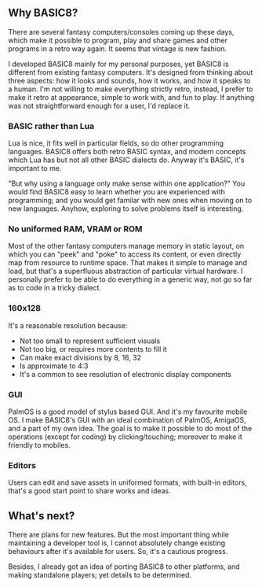 ## Why BASIC8?

There are several fantasy computers/consoles coming up these days, which make it possible to program, play and share games and other programs in a retro way again. It seems that vintage is new fashion.

I developed BASIC8 mainly for my personal purposes, yet BASIC8 is different from existing fantasy computers. It's designed from thinking about three aspects: how it looks and sounds, how it works, and how it speaks to a human. I'm not willing to make everything strictly retro, instead, I prefer to make it retro at appearance, simple to work with, and fun to play. If anything was not straightforward enough for a user, I'd replace it.

### BASIC rather than Lua

Lua is nice, it fits well in particular fields, so do other programming languages. BASIC8 offers both retro BASIC syntax, and modern concepts which Lua has but not all other BASIC dialects do. Anyway it's BASIC, it's important to me.

"But why using a language only make sense within one application?" You would find BASIC8 easy to learn whether you are experienced with programming; and you would get familar with new ones when moving on to new languages. Anyhow, exploring to solve problems itself is interesting.

### No uniformed RAM, VRAM or ROM

Most of the other fantasy computers manage memory in static layout, on which you can "peek" and "poke" to access its content, or even directly map from resource to runtime space. That makes it simple to manage and load, but that's a superfluous abstraction of particular virtual hardware. I personally prefer to be able to do everything in a generic way, not go so far as to code in a tricky dialect.

### 160x128

It's a reasonable resolution because:

* Not too small to represent sufficient visuals
* Not too big, or requires more contents to fill it
* Can make exact divisions by 8, 16, 32
* Is approximate to 4:3
* It's a common to see resolution of electronic display components

### GUI

PalmOS is a good model of stylus based GUI. And it's my favourite mobile OS. I make BASIC8's GUI with an ideal combination of PalmOS, AmigaOS, and a part of my own idea. The goal is to make it possible to do most of the operations (except for coding) by clicking/touching; moreover to make it friendly to mobiles.

### Editors

Users can edit and save assets in uniformed formats, with built-in editors, that's a good start point to share works and ideas.

## What's next?

There are plans for new features. But the most important thing while maintaining a developer tool is, I cannot absolutely change existing behaviours after it's available for users. So, it's a cautious progress.

Besides, I already got an idea of porting BASIC8 to other platforms, and making standalone players; yet details to be determined.
